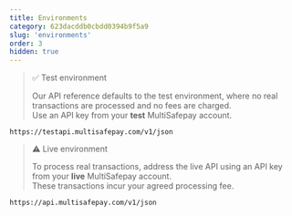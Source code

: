 ```yaml
---
title: Environments
category: 623dacddb0cbdd0394b9f5a9
slug: 'environments'
order: 3
hidden: true
---
```


> ✅ Test environment
> 
> Our API reference defaults to the test environment, where no real transactions are processed and no fees are charged.  
> Use an API key from your **test** MultiSafepay account.

```text Test environment
https://testapi.multisafepay.com/v1/json
```

> ⚠ Live environment
> 
> To process real transactions, address the live API using an API key from your **live** MultiSafepay account.  
> These transactions incur your agreed processing fee.

```text Live environment
https://api.multisafepay.com/v1/json
```